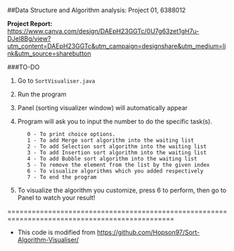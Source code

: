 
##Data Structure and Algorithm analysis: Project 01, 6388012

**Project Report:** https://www.canva.com/design/DAEpH23GGTc/0U7g63zet1gH7u-DJel8Bg/view?utm_content=DAEpH23GGTc&utm_campaign=designshare&utm_medium=link&utm_source=sharebutton

###TO-DO
1) Go to `SortVisualiser.java`
2) Run the program
3) Panel (sorting visualizer window) will automatically appear
4) Program will ask you to input the number to do the specific task(s).
   
          0 - To print choice options.
          1 - To add Merge sort algorithm into the waiting list
          2 - To add Selection sort algorithm into the waiting list
          3 - To add Insertion sort algorithm into the waiting list
          4 - To add Bubble sort algorithm into the waiting list
          5 - To remove the element from the list by the given index
          6 - To visualize algorithms which you added respectively
          7 - To end the program
5) To visualize the algorithm you customize, press 6 to perform, then go to Panel to watch your result!
   


===============================================================================================

- This code is modified from https://github.com/Hopson97/Sort-Algorithm-Visualiser/

